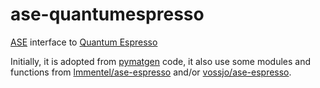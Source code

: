 # ase-quantumespresso
[ASE](https://wiki.fysik.dtu.dk/ase/index.html) interface to [Quantum Espresso](http://www.quantum-espresso.org/)

Initially, it is adopted from [pymatgen](https://github.com/materialsproject/pymatgen) code, it also use some modules and functions from [lmmentel/ase-espresso](https://github.com/lmmentel/ase-espresso) and/or [vossjo/ase-espresso](https://github.com/vossjo/ase-espresso).



